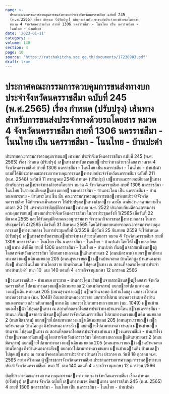 ```yaml
---
name: >-
  ประกาศคณะกรรมการควบคุมการขนส่งทางบกประจำจังหวัดนครราชสีมา ฉบับที่ 245
  (พ.ศ.2565) เรื่อง กำหนด (ปรับปรุง) เส้นทางสำหรับการขนส่งประจำทางด้วยรถโดยสาร
  หมวด 4 จังหวัดนครราชสีมา สายที่ 1306 นครราชสีมา - โนนไทย เป็น นครราชสีมา -
  โนนไทย - บ้านปะคำ
date: '2023-01-11'
category: ง
volume: 140
section: 4
page: 10
source: 'https://ratchakitcha.soc.go.th/documents/17236983.pdf'
draft: true
---
```


# ประกาศคณะกรรมการควบคุมการขนส่งทางบกประจำจังหวัดนครราชสีมา ฉบับที่ 245 (พ.ศ.2565) เรื่อง กำหนด (ปรับปรุง) เส้นทางสำหรับการขนส่งประจำทางด้วยรถโดยสาร หมวด 4 จังหวัดนครราชสีมา สายที่ 1306 นครราชสีมา - โนนไทย เป็น นครราชสีมา - โนนไทย - บ้านปะคำ

ประกาศคณะกรรมการควบคุมการขนสงทางบก ประจําจังหวัดนครราชสีมา ฉบับที่ 245 (พ.ศ. 2565) เรื่อง กําหนด (ปรับปรุง) เสนทางสําหรับการขนสงประจําทางด้วยรถโดยสาร หมวด 4 จังหวัดนครราชสีมา สายที่ 1306 นครราชสีมา - โนนไทย เป็น นครราชสีมา - โนนไทย - บ้านปะคํา ตามที่ได้มีประกาศคณะกรรมการควบคุมการขนสงทางบกประจําจังหวัดนครราชสีมา ฉบับที่ 211 (พ.ศ. 2548) ลงวันที่ 11 กรกฎาคม 2548 กําหนด (ปรับปรุง) เสนทางและรายละเอียดเสนทาง สําหรับการขนสงประจําทางด้วยรถโดยสาร หมวด 4 จังหวัดนครราชสีมา สายที่ 1306 นครราชสีมา - โนนไทย ในรายละเอียดเสนทางแยกชวงนครราชสีมา - บ้านกระโดน เป็น นครราชสีมา - บ้านหนองกระชาย - บ้านกระโดน ขึ้น นั้น คณะกรรมการควบคุมการขนสงทางบกประจําจังหวัดนครราชสีมา ได้พิจารณาเห็นสมควร ให้ปรับปรุงเสนทางดังกลาว ฉะนั้น อาศัยอํานาจตามความในมาตรา 20 (1) แห่งพระราชบัญญัติการขนสงทางบก พ.ศ. 2522 ประกอบกับมติคณะกรรมการควบคุมการขนสงทางบกประจําจังหวัดนครราชสีมา ในการประชุมครั้งที่ 1/2565 เมื่อวันที่ 22 มีนาคม 2565 และได้รับอนุมัติจากคณะอนุกรรมการ พิจารณากิจการขนสงทางบกกลาง ในการประชุมครั้งที่ 4/2565 เมื่อวันที่ 31 สิงหาคม 2565 โดยได้รับมอบหมายจากคณะกรรมการควบคุมการขนสงทางบกกลาง ในการประชุมครั้งที่ 6/2559 เมื่อวันที่ 25 กันยายน 2559 จึงให้กําหนด (ปรับปรุง) เสนทางสําหรับการขนสงประจําทาง ด้วยรถโดยสาร หมวด 4 จังหวัดนครราชสีมา สายที่ 1306 นครราชสีมา - โนนไทย เป็น นครราชสีมา - โนนไทย - บ้านปะคํา โดยให้ใชรายละเอียดเสนทาง ดังนี้คือ สายที่ 1306 นครราชสีมา - โนนไทย - บ้านปะคํา เริ่มตนจากสถานีขนสงผู้โดยสารจังหวัดนครราชสีมา ไปตามทางหลวงแผนดินหมายเลข 2 (ถนนมิตรภาพ) แยกซายไปตามทางหลวงแผนดินหมายเลข 205 (ถนนสุรนารายณ) ผานบ้านจอหอ บ้านโคกสูง บ้านหนองกระสังข อําเภอโนนไทย บ้านโคกสวาย บ้านหัวถนน ไปสุดเสนทาง ณ สถานที่จอดรถโดยสารประจําทางบ้านปะคํา ้ หนา 10 ่ เลม 140 ตอนที่ 4 ง ราชกิจจานุเบกษา 12 มกราคม 2566

ชวงนครราชสีมา - บ้านหนองกระชาย - บ้านกระโดน เริ่มตนจากสถานีขนสงผู้โดยสาร จังหวัดนครราชสีมา ไปตามทางหลวงแผนดินหมายเลข 2 (ถนนมิตรภาพ) แยกซายไปตามทางหลวงแผนดิน หมายเลข 205 (ถนนสุรนารายณ) ผานบ้านจอหอ ถึงบ้านโคกสูง แยกขวาไปตามทางหลวงชนบท (นม. 1049) ถึงแยกบ้านหนองกระชาย แยกขวาไปตาม ทางหลวงชนบท ถึงบ้านหนองกระชาย แล้วกลับตามเสนทางเดิม แยกขวาไปตามทางหลวงชนบท (นม. 1049) ผานบ้านหนองไขน้ํา ไปสุดเสนทาง ณ สถานที่จอดรถโดยสารประจําทางบ้านกระโดน ชวงนครราชสีมา - บ้านนา เริ่มตนจากสถานีขนสงผู้โดยสารจังหวัดนครราชสีมา ไปตามทางหลวงแผนดิน หมายเลข 2 (ถนนมิตรภาพ) แยกซายไปตามทางหลวงแผนดินหมายเลข 205 (ถนนสุรนารายณ) ผานบ้านจอหอ บ้านโคกสูง ถึงบ้านหนองกระสังข แยกซายไปตามทางหลวงชนบท ผานบ้านออ บ้านจาน ไปสุดเสนทาง ณ สถานที่จอดรถโดยสารประจําทางบ้านนา ชวงนครราชสีมา - บ้านสําโรง เริ่มตนจากสถานีขนสงผู้โดยสารจังหวัดนครราชสีมา ไปตามทางหลวงแผนดินหมายเลข 2 (ถนนมิตรภาพ) แยกซายไปตามทางหลวงแผนดินหมายเลข 205 (ถนนสุรนารายณ) ผานบ้านจอหอ บ้านโคกสูง ถึงบ้านหนองกระสังข แยกขวาไปตามทางหลวงชนบท ผานบ้านดานติง บ้านเหลา ไปสุดเสนทาง ณ สถานที่จอดรถโดยสารประจําทางบ้านสําโรง ประกาศ ณ วันที่ 18 ตุลาคม พ.ศ. 2565 สยาม ศิริมงคล ผู้วาราชการจังหวัดนครราชสีมา ประธานกรรมการควบคุมการขนสงทางบกประจําจังหวัดนครราชสีมา ้ หนา 11 ่ เลม 140 ตอนที่ 4 ง ราชกิจจานุเบกษา 12 มกราคม 2566

บัญชีประกาศคณะกรรมการควบคุมการขนสงทางบกประจําจังหวัดนครราชสีมา เรื่อง กําหนด (ปรับปรุง) เสนทาง จังหวัด ฉบับที่ เสนทางหมวด ชื่อเสนทาง นครราชสีมา 245 (พ.ศ. 2565) 4 สายที่ 1306 นครราชสีมา - โนนไทย เป็น นครราชสีมา - โนนไทย - บ้านปะคํา

